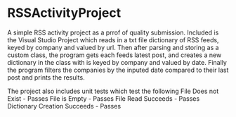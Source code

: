 # RSSActivityProject
A simple RSS activity project as a prrof of quality submission.
Included is the Visual Studio Project which reads in a txt file dictionary of RSS feeds, keyed by company and valued by url. Then after parsing and storing as a custom class, the program gets each feeds latest post, and creates a new dictionary in the class with is keyed by company and valued by date. Finally the program filters the companies by the inputed date compared to their last post and prints the results.

The project also includes unit tests which test the following
File Does not Exist - Passes
File is Empty - Passes
File Read Succeeds - Passes
Dictionary Creation Succeeds - Passes
